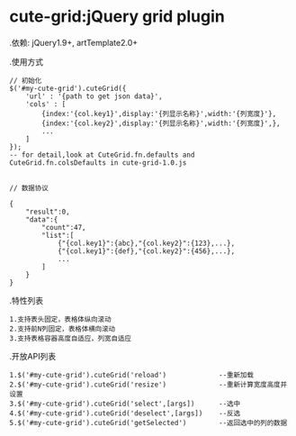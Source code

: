 # cute-grid:jQuery grid plugin

.依赖:
    jQuery1.9+, artTemplate2.0+

.使用方式

    // 初始化
    $('#my-cute-grid').cuteGrid({
        'url' : '{path to get json data}',
        'cols' : [
            {index:'{col.key1}',display:'{列显示名称}',width:'{列宽度}'},
            {index:'{col.key2}',display:'{列显示名称}',width:'{列宽度}',},
            ...
        ]
    });
    -- for detail,look at CuteGrid.fn.defaults and CuteGrid.fn.colsDefaults in cute-grid-1.0.js
    
    
    // 数据协议
    
    {   
        "result":0,
        "data":{
            "count":47,
            "list":[
                {"{col.key1}":{abc},"{col.key2}":{123},...},
                {"{col.key1}":{def},"{col.key2}":{456},...},
                ...
            ]
        }
    }

.特性列表

    1.支持表头固定，表格体纵向滚动
    2.支持前N列固定，表格体横向滚动
    3.支持表格容器高度自适应，列宽自适应

.开放API列表

    1.$('#my-cute-grid').cuteGrid('reload')             --重新加载
    2.$('#my-cute-grid').cuteGrid('resize')             --重新计算宽度高度并设置
    3.$('#my-cute-grid').cuteGrid('select',[args])      --选中
    4.$('#my-cute-grid').cuteGrid('deselect',[args])    --反选
    5.$('#my-cute-grid').cuteGrid('getSelected')        --返回选中的列的数据
    

